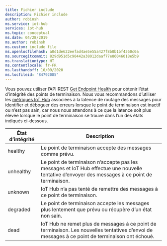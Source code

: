 ```yaml
---
title: Fichier include
description: Fichier include
author: robinsh
ms.service: iot-hub
services: iot-hub
ms.topic: conceptual
ms.date: 04/28/2019
ms.author: robinsh
ms.custom: include file
ms.openlocfilehash: a0d1de622eefad4ae5e55a427f8b0b1bf4360c0a
ms.sourcegitcommit: 829d951d5c90442a38012daaf77e86046018e5b9
ms.translationtype: HT
ms.contentlocale: fr-FR
ms.lasthandoff: 10/09/2020
ms.locfileid: "84792085"
---
```

Vous pouvez utiliser l’API REST [Get Endpoint Health](https://docs.microsoft.com/rest/api/iothub/iothubresource/getendpointhealth#iothubresource_getendpointhealth) pour obtenir l’état d’intégrité des points de terminaison. Nous vous recommandons d’utiliser les [métriques IoT Hub](../articles/iot-hub/iot-hub-metrics.md) associées à la latence de routage des messages pour identifier et déboguer des erreurs lorsque le point de terminaison est inactif ou n’est pas sain, car nous nous attendons à ce que la latence soit plus élevée lorsque le point de terminaison se trouve dans l’un des états indiqués ci-dessous.


|État d’intégrité|Description|
|---|---|
|healthy|Le point de terminaison accepte des messages comme prévu.|
|unhealthy|Le point de terminaison n’accepte pas les messages et IoT Hub effectue une nouvelle tentative d’envoyer des messages à ce point de terminaison.|
|unknown|IoT Hub n’a pas tenté de remettre des messages à ce point de terminaison.|
|degraded|Le point de terminaison accepte les messages plus lentement que prévu ou récupère d’un état non sain.|
|dead|IoT Hub ne remet plus de messages à ce point de terminaison. Les nouvelles tentatives d’envoi de messages à ce point de terminaison ont échoué.|
